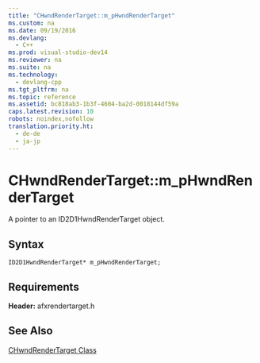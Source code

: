 ```yaml
---
title: "CHwndRenderTarget::m_pHwndRenderTarget"
ms.custom: na
ms.date: 09/19/2016
ms.devlang: 
  - C++
ms.prod: visual-studio-dev14
ms.reviewer: na
ms.suite: na
ms.technology: 
  - devlang-cpp
ms.tgt_pltfrm: na
ms.topic: reference
ms.assetid: bc818ab3-1b3f-4604-ba2d-0018144df59a
caps.latest.revision: 10
robots: noindex,nofollow
translation.priority.ht: 
  - de-de
  - ja-jp
---
```

# CHwndRenderTarget::m_pHwndRenderTarget
A pointer to an ID2D1HwndRenderTarget object.  
  
## Syntax  
  
```  
ID2D1HwndRenderTarget* m_pHwndRenderTarget;  
```  
  
## Requirements  
 **Header:** afxrendertarget.h  
  
## See Also  
 [CHwndRenderTarget Class](../vs140/CHwndRenderTarget-Class.md)